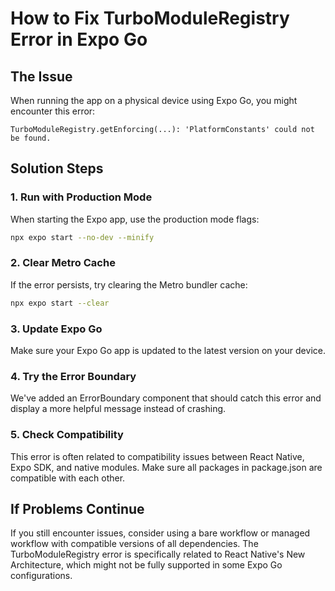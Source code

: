 # How to Fix TurboModuleRegistry Error in Expo Go

## The Issue
When running the app on a physical device using Expo Go, you might encounter this error:
```
TurboModuleRegistry.getEnforcing(...): 'PlatformConstants' could not be found.
```

## Solution Steps

### 1. Run with Production Mode
When starting the Expo app, use the production mode flags:
```bash
npx expo start --no-dev --minify
```

### 2. Clear Metro Cache
If the error persists, try clearing the Metro bundler cache:
```bash
npx expo start --clear
```

### 3. Update Expo Go
Make sure your Expo Go app is updated to the latest version on your device.

### 4. Try the Error Boundary
We've added an ErrorBoundary component that should catch this error and display a more helpful message instead of crashing.

### 5. Check Compatibility
This error is often related to compatibility issues between React Native, Expo SDK, and native modules. Make sure all packages in package.json are compatible with each other.

## If Problems Continue
If you still encounter issues, consider using a bare workflow or managed workflow with compatible versions of all dependencies. The TurboModuleRegistry error is specifically related to React Native's New Architecture, which might not be fully supported in some Expo Go configurations.
